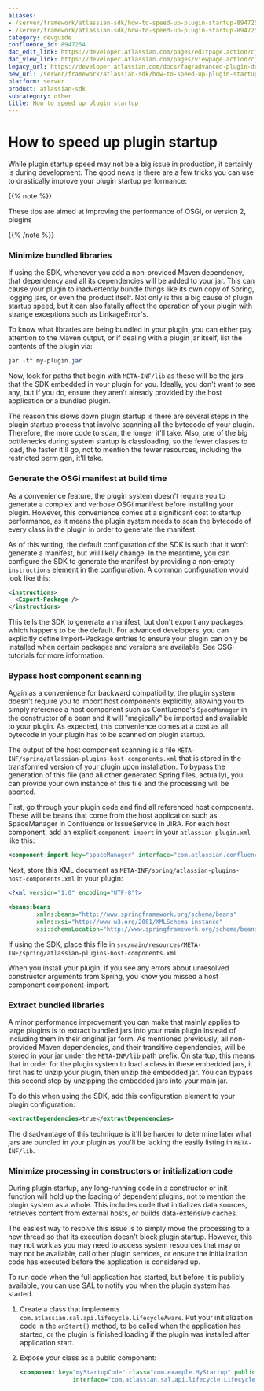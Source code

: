 ```yaml
---
aliases:
- /server/framework/atlassian-sdk/how-to-speed-up-plugin-startup-8947254.html
- /server/framework/atlassian-sdk/how-to-speed-up-plugin-startup-8947254.md
category: devguide
confluence_id: 8947254
dac_edit_link: https://developer.atlassian.com/pages/editpage.action?cjm=wozere&pageId=8947254
dac_view_link: https://developer.atlassian.com/pages/viewpage.action?cjm=wozere&pageId=8947254
legacy_url: https://developer.atlassian.com/docs/faq/advanced-plugin-development-faq/how-to-speed-up-plugin-startup
new_url: /server/framework/atlassian-sdk/how-to-speed-up-plugin-startup
platform: server
product: atlassian-sdk
subcategory: other
title: How to speed up plugin startup
---
```

# How to speed up plugin startup

While plugin startup speed may not be a big issue in production, it certainly is during development. The good news is there are a few tricks you can use to drastically improve your plugin startup performance:

{{% note %}}

These tips are aimed at improving the performance of OSGi, or version 2, plugins

{{% /note %}}

### Minimize bundled libraries

If using the SDK, whenever you add a non-provided Maven dependency, that dependency and all its dependencies will be added to your jar. This can cause your plugin to inadvertently bundle things like its own copy of Spring, logging jars, or even the product itself. Not only is this a big cause of plugin startup speed, but it can also fatally affect the operation of your plugin with strange exceptions such as LinkageError's.

To know what libraries are being bundled in your plugin, you can either pay attention to the Maven output, or if dealing with a plugin jar itself, list the contents of the plugin via:

``` java
jar -tf my-plugin.jar
```

Now, look for paths that begin with `META-INF/lib` as these will be the jars that the SDK embedded in your plugin for you. Ideally, you don't want to see any, but if you do, ensure they aren't already provided by the host application or a bundled plugin.

The reason this slows down plugin startup is there are several steps in the plugin startup process that involve scanning all the bytecode of your plugin. Therefore, the more code to scan, the longer it'll take. Also, one of the big bottlenecks during system startup is classloading, so the fewer classes to load, the faster it'll go, not to mention the fewer resources, including the restricted perm gen, it'll take.

### Generate the OSGi manifest at build time

As a convenience feature, the plugin system doesn't require you to generate a complex and verbose OSGi manifest before installing your plugin. However, this convenience comes at a significant cost to startup performance, as it means the plugin system needs to scan the bytecode of every class in the plugin in order to generate the manifest.

As of this writing, the default configuration of the SDK is such that it won't generate a manifest, but will likely change. In the meantime, you can configure the SDK to generate the manifest by providing a non-empty `instructions` element in the configuration. A common configuration would look like this:

``` xml
<instructions>
  <Export-Package />
</instructions>
```

This tells the SDK to generate a manifest, but don't export any packages, which happens to be the default. For advanced developers, you can explicitly define Import-Package entries to ensure your plugin can only be installed when certain packages and versions are available. See OSGi tutorials for more information.

### Bypass host component scanning

Again as a convenience for backward compatibility, the plugin system doesn't require you to import host components explicitly, allowing you to simply reference a host component such as Confluence's `SpaceManager` in the constructor of a bean and it will "magically" be imported and available to your plugin. As expected, this convenience comes at a cost as all bytecode in your plugin has to be scanned on plugin startup.

The output of the host component scanning is a file `META-INF/spring/atlassian-plugins-host-components.xml` that is stored in the transformed version of your plugin upon installation. To bypass the generation of this file (and all other generated Spring files, actually), you can provide your own instance of this file and the processing will be aborted.

First, go through your plugin code and find all referenced host components. These will be beans that come from the host application such as SpaceManager in Confluence or IssueService in JIRA. For each host component, add an explicit `component-import` in your `atlassian-plugin.xml` like this:

``` xml
<component-import key="spaceManager" interface="com.atlassian.confluence.spaces.SpaceManager" />
```

Next, store this XML document as `META-INF/spring/atlassian-plugins-host-components.xml` in your plugin:

``` xml
<?xml version="1.0" encoding="UTF-8"?>

<beans:beans 
        xmlns:beans="http://www.springframework.org/schema/beans" 
        xmlns:xsi="http://www.w3.org/2001/XMLSchema-instance" 
        xsi:schemaLocation="http://www.springframework.org/schema/beans http://www.springframework.org/schema/beans/spring-beans-2.5.xsd" />
```

If using the SDK, place this file in `src/main/resources/META-INF/spring/atlassian-plugins-host-components.xml`.

When you install your plugin, if you see any errors about unresolved constructor arguments from Spring, you know you missed a host component component-import.

### Extract bundled libraries

A minor performance improvement you can make that mainly applies to large plugins is to extract bundled jars into your main plugin instead of including them in their original jar form. As mentioned previously, all non-provided Maven dependencies, and their transitive dependencies, will be stored in your jar under the `META-INF/lib` path prefix. On startup, this means that in order for the plugin system to load a class in these embedded jars, it first has to unzip your plugin, then unzip the embedded jar. You can bypass this second step by unzipping the embedded jars into your main jar.

To do this when using the SDK, add this configuration element to your plugin configuration:

``` xml
<extractDependencies>true</extractDependencies>
```

The disadvantage of this technique is it'll be harder to determine later what jars are bundled in your plugin as you'll be lacking the easily listing in `META-INF/lib`.

### Minimize processing in constructors or initialization code

During plugin startup, any long-running code in a constructor or init function will hold up the loading of dependent plugins, not to mention the plugin system as a whole. This includes code that initializes data sources, retrieves content from external hosts, or builds data-extensive caches.

The easiest way to resolve this issue is to simply move the processing to a new thread so that its execution doesn't block plugin startup. However, this may not work as you may need to access system resources that may or may not be available, call other plugin services, or ensure the initialization code has executed before the application is considered up.

To run code when the full application has started, but before it is publicly available, you can use SAL to notify you when the plugin system has started.

1.  Create a class that implements `com.atlassian.sal.api.lifecycle.LifecycleAware`. Put your initialization code in the `onStart()` method, to be called when the application has started, or the plugin is finished loading if the plugin was installed after application start.
2.  Expose your class as a public component:

    ``` xml
    <component key="myStartupCode" class="com.example.MyStartup" public="true"
                   interface="com.atlassian.sal.api.lifecycle.LifecycleAware" />
    ```






































































































